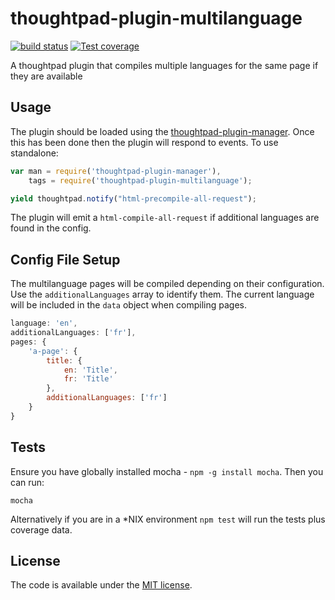 thoughtpad-plugin-multilanguage
===============================

[![build status][travis-image]][travis-url]
[![Test coverage][coveralls-image]][coveralls-url]

A thoughtpad plugin that compiles multiple languages for the same page if they are available

## Usage

The plugin should be loaded using the [thoughtpad-plugin-manager](https://github.com/thoughtpad/thoughtpad-plugin-manager). Once this has been done then the plugin will respond to events. To use standalone:

```JavaScript
var man = require('thoughtpad-plugin-manager'),
    tags = require('thoughtpad-plugin-multilanguage');

yield thoughtpad.notify("html-precompile-all-request");
```

The plugin will emit a `html-compile-all-request` if additional languages are found in the config.

## Config File Setup

The multilanguage pages will be compiled depending on their configuration. Use the `additionalLanguages` array to identify them. The current language will be included in the `data` object when compiling pages.

```JavaScript
language: 'en',
additionalLanguages: ['fr'],
pages: {
    'a-page': {
        title: {
            en: 'Title',
            fr: 'Title'
        },
        additionalLanguages: ['fr']
    }
}
```

## Tests

Ensure you have globally installed mocha - `npm -g install mocha`. Then you can run:

`mocha`

Alternatively if you are in a *NIX environment `npm test` will run the tests plus coverage data.

## License

The code is available under the [MIT license](http://deif.mit-license.org/).

[travis-image]: https://img.shields.io/travis/thoughtpad/thoughtpad-plugin-multilanguage/master.svg?style=flat-square
[travis-url]: https://travis-ci.org/thoughtpad/thoughtpad-plugin-multilanguage
[coveralls-image]: https://img.shields.io/coveralls/thoughtpad/thoughtpad-plugin-multilanguage/master.svg?style=flat-square
[coveralls-url]: https://coveralls.io/r/thoughtpad/thoughtpad-plugin-multilanguage?branch=master